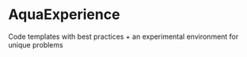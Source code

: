 # AquaExperience

Code templates with best practices + an experimental environment for unique problems
